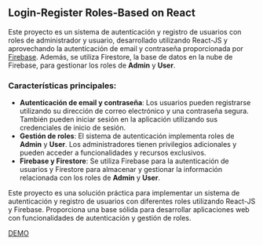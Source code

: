 ## Login-Register Roles-Based on React

Este proyecto es un sistema de autenticación y registro de usuarios con roles de administrador y usuario, desarrollado utilizando React-JS y aprovechando la autenticación de email y contraseña proporcionada por [Firebase](https://firebase.google.com). Además, se utiliza Firestore, la base de datos en la nube de Firebase, para gestionar los roles de **Admin** y **User**.

### Características principales:
- **Autenticación de email y contraseña**: Los usuarios pueden registrarse utilizando su dirección de correo electrónico y una contraseña segura. También pueden iniciar sesión en la aplicación utilizando sus credenciales de inicio de sesión.
- **Gestión de roles**: El sistema de autenticación implementa roles de **Admin** y **User**. Los administradores tienen privilegios adicionales y pueden acceder a funcionalidades y recursos exclusivos.
- **Firebase y Firestore**: Se utiliza Firebase para la autenticación de usuarios y Firestore para almacenar y gestionar la información relacionada con los roles de **Admin** y **User**.

Este proyecto es una solución práctica para implementar un sistema de autenticación y registro de usuarios con diferentes roles utilizando React-JS y Firebase. Proporciona una base sólida para desarrollar aplicaciones web con funcionalidades de autenticación y gestión de roles.

[DEMO](https://login-roles.vercel.app/)
